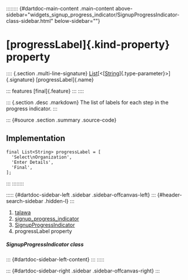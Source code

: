 :::::::: {#dartdoc-main-content .main-content above-sidebar="widgets_signup_progress_indicator/SignupProgressIndicator-class-sidebar.html" below-sidebar=""}
<div>

# [progressLabel]{.kind-property} property

</div>

:::: {.section .multi-line-signature}
[List](https://api.flutter.dev/flutter/dart-core/List-class.html)[\<[[String](https://api.flutter.dev/flutter/dart-core/String-class.html)]{.type-parameter}\>]{.signature}
[progressLabel]{.name}

::: features
[final]{.feature}
:::
::::

::: {.section .desc .markdown}
The list of labels for each step in the progress indicator.
:::

::: {#source .section .summary .source-code}
## Implementation

``` language-dart
final List<String> progressLabel = [
  'Select\nOrganization',
  'Enter Details',
  'Final',
];
```
:::
::::::::

::::: {#dartdoc-sidebar-left .sidebar .sidebar-offcanvas-left}
::: {#header-search-sidebar .hidden-l}
:::

1.  [talawa](../../index.html)
2.  [signup_progress_indicator](../../widgets_signup_progress_indicator/)
3.  [SignupProgressIndicator](../../widgets_signup_progress_indicator/SignupProgressIndicator-class.html)
4.  progressLabel property

##### SignupProgressIndicator class

::: {#dartdoc-sidebar-left-content}
:::
:::::

::: {#dartdoc-sidebar-right .sidebar .sidebar-offcanvas-right}
:::
